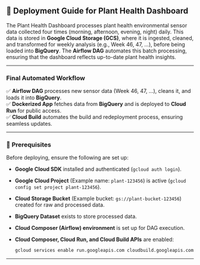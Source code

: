 ## 🚀 Deployment Guide for Plant Health Dashboard

The Plant Health Dashboard processes plant health environmental sensor data collected four times (morning, afternoon, evening, night) daily. This data is stored in **Google Cloud Storage (GCS)**, where it is ingested, cleaned, and transformed for weekly analysis (e.g., Week 46, 47, …), before being loaded into **BigQuery**. The **Airflow DAG** automates this batch processing, ensuring that the dashboard reflects up-to-date plant health insights.

---

### **Final Automated Workflow**
✅ **Airflow DAG** processes new sensor data (Week 46, 47, …), cleans it, and loads it into **BigQuery**.  
✅ **Dockerized App** fetches data from **BigQuery** and is deployed to **Cloud Run** for public access.  
✅ **Cloud Build** automates the build and redeployment process, ensuring seamless updates.

---

### 🔧 **Prerequisites**
Before deploying, ensure the following are set up:

- **Google Cloud SDK** installed and authenticated (`gcloud auth login`).
- **Google Cloud Project** (Example name: `plant-123456`) is active (`gcloud config set project plant-123456`).
- **Cloud Storage Bucket** (Example bucket: `gs://plant-bucket-123456`) created for raw and processed data.
- **BigQuery Dataset** exists to store processed data.
- **Cloud Composer (Airflow) environment** is set up for DAG execution.
- **Cloud Composer, Cloud Run, and Cloud Build APIs** are enabled:

  ```sh
  gcloud services enable run.googleapis.com cloudbuild.googleapis.com composer.googleapis.com
  ```

---

